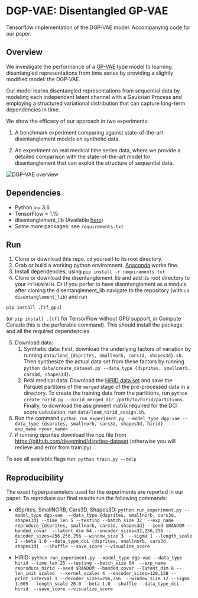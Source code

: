 # DGP-VAE: Disentangled GP-VAE
Tensorflow implementation of the DGP-VAE model. 
Accompanying code for our paper.

## Overview
We investigate the performance of a [GP-VAE](http://arxiv.org/abs/1907.04155) type model to learning
disentangled representations from time series by providing a slightly modified model: the DGP-VAE.

Our model learns disentangled representations from sequential data 
by modeling each independent latent channel with a Gaussian Process and employing
a structured variational distribution that can capture long-term dependencies in time.

We show the efficacy of our approach in two experiments:

1) A benchmark experiment comparing against state-of-the-art disentanglement models on synthetic data.

2) An experiment on real medical time series data, where we provide a detailed comparison 
with the state-of-the-art model for disentanglement that can exploit the structure of sequential data.

![DGP-VAE overview](figures/overview.png)

## Dependencies

* Python >= 3.6
* TensorFlow = 1.15
* disentanglement_lib (Available [here](https://github.com/google-research/disentanglement_lib))
* Some more packages: see `requirements.txt`

## Run
1. Clone or download this repo. `cd` yourself to its root directory.
2. Grab or build a working python enviromnent. [Anaconda](https://www.anaconda.com/) works fine.
3. Install dependencies, using `pip install -r requirements.txt`
4. Clone or download the disentanglement_lib and add its root directory to your `PYTHONPATH`. Or if you perfer to have disentanglement as a module after cloning the disentanglement_lib navigate to the repository (with `cd disentanglement_lib`) and run
```
pip install .[tf_gpu]
```
(or `pip install .[tf]` for TensorFlow without GPU support, in Compute Canada this is the perferable command).
This should install the package and all the required dependencies.
  
5. Download data:
    1. Synthetic data: First, download the underlying factors of variation by running `data/load_{dsprites, smallnorb, cars3d, shapes3d}.sh`.
    Then synthesize the actual data set from these factors by running `python data/create_dataset.py --data_type {dsprites, smallnorb, cars3d, shapes3d}`.
    2. Real medical data: Download the [HiRID data set](https://hirid.intensivecare.ai/HiRID-high-time-resolution-ICU-data-set-9834a14b9b894b7d8365f1301a13afaa)
    and save the Parquet partitons of the `merged` stage of the pre-processed data in a directory.
    To create the training data from the partitions, run `python create_hirid.py --hirid_merged_dir /path/to/hirid/partitions`.
    Finally, to download the assignment matrix required for the DCI score calculation, run 
    `data/load_hirid_assign.sh`.
6. Run the command `python run_experiment.py --model_type dgp-vae --data_type {dsprites, smallnorb, cars3d, shapes3d, hirid} 
--exp_name <your_name> ...`
7. if running dpsrites download the npz file from https://github.com/deepmind/dsprites-dataset (otherwise you will recieve and error from train.py)

 

   
To see all available flags run: `python train.py --help`

## Reproducibility
The exact hyperparameters used for the experiments are reported in our paper.
To reproduce our final results run the following commands:

* dSprites, SmallNORB, Cars3D, Shapes3D: `python run_experiment.py --model_type dgp-vae 
--data_type {dsprites, smallnorb, cars3d, shapes3d} --time_len 5 --testing --batch_size 32 
--exp_name reproduce_{dsprites, smallnorb, cars3d, shapes3d} --seed $RANDOM --banded_covar 
--latent_dim 64 --encoder_sizes=32,256,256 --decoder_sizes=256,256,256 --window_size 3 
--sigma 1 --length_scale 2 --beta 1.0 --data_type_dci {dsprites, smallnorb, cars3d, shapes3d} 
--shuffle --save_score --visualize_score`

* HiRID: `python run_experiment.py --model_type dgp-vae --data_type hirid --time_len 25 --testing --batch_size 64 
--exp_name reproduce_hirid --seed $RANDOM --banded_covar --latent_dim 8 --len_init scaled 
--kernel_scales 4 --encoder_sizes=128,128 --print_interval 1 --decoder_sizes=256,256 
--window_size 12 --sigma 1.005 --length_scale 20.0 --beta 1.0 --shuffle --data_type_dci hirid 
--save_score --visualize_score`
  
